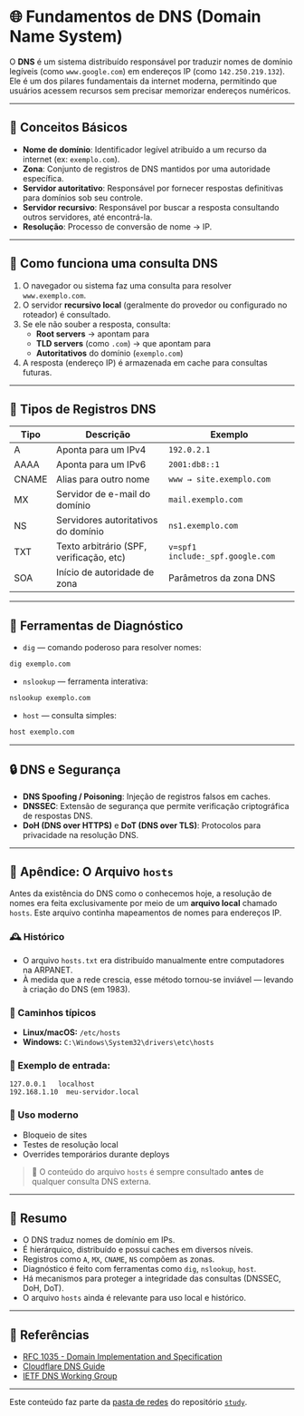 # 🌐 Fundamentos de DNS (Domain Name System)

O **DNS** é um sistema distribuído responsável por traduzir nomes de domínio legíveis (como `www.google.com`) em endereços IP (como `142.250.219.132`). Ele é um dos pilares fundamentais da internet moderna, permitindo que usuários acessem recursos sem precisar memorizar endereços numéricos.

---

## 🧠 Conceitos Básicos

- **Nome de domínio**: Identificador legível atribuído a um recurso da internet (ex: `exemplo.com`).
- **Zona**: Conjunto de registros de DNS mantidos por uma autoridade específica.
- **Servidor autoritativo**: Responsável por fornecer respostas definitivas para domínios sob seu controle.
- **Servidor recursivo**: Responsável por buscar a resposta consultando outros servidores, até encontrá-la.
- **Resolução**: Processo de conversão de nome → IP.

---

## 🧭 Como funciona uma consulta DNS

1. O navegador ou sistema faz uma consulta para resolver `www.exemplo.com`.
2. O servidor **recursivo local** (geralmente do provedor ou configurado no roteador) é consultado.
3. Se ele não souber a resposta, consulta:
   - **Root servers** → apontam para
   - **TLD servers** (como `.com`) → que apontam para
   - **Autoritativos** do domínio (`exemplo.com`)
4. A resposta (endereço IP) é armazenada em cache para consultas futuras.

---

## 📄 Tipos de Registros DNS

| Tipo | Descrição                              | Exemplo                      |
|------|------------------------------------------|------------------------------|
| A    | Aponta para um IPv4                    | `192.0.2.1`                  |
| AAAA | Aponta para um IPv6                    | `2001:db8::1`                |
| CNAME| Alias para outro nome                   | `www → site.exemplo.com`     |
| MX   | Servidor de e-mail do domínio           | `mail.exemplo.com`           |
| NS   | Servidores autoritativos do domínio     | `ns1.exemplo.com`            |
| TXT  | Texto arbitrário (SPF, verificação, etc)| `v=spf1 include:_spf.google.com` |
| SOA  | Início de autoridade de zona            | Parâmetros da zona DNS       |

---

## 🧪 Ferramentas de Diagnóstico

- `dig` — comando poderoso para resolver nomes:
```bash
dig exemplo.com
```

- `nslookup` — ferramenta interativa:
```bash
nslookup exemplo.com
```

- `host` — consulta simples:
```bash
host exemplo.com
```

---

## 🔒 DNS e Segurança

- **DNS Spoofing / Poisoning**: Injeção de registros falsos em caches.
- **DNSSEC**: Extensão de segurança que permite verificação criptográfica de respostas DNS.
- **DoH (DNS over HTTPS)** e **DoT (DNS over TLS)**: Protocolos para privacidade na resolução DNS.

---

## 📂 Apêndice: O Arquivo `hosts`

Antes da existência do DNS como o conhecemos hoje, a resolução de nomes era feita exclusivamente por meio de um **arquivo local** chamado `hosts`. Este arquivo continha mapeamentos de nomes para endereços IP.

### 🕰️ Histórico

- O arquivo `hosts.txt` era distribuído manualmente entre computadores na ARPANET.
- À medida que a rede crescia, esse método tornou-se inviável — levando à criação do DNS (em 1983).

### 📍 Caminhos típicos

- **Linux/macOS:** `/etc/hosts`
- **Windows:** `C:\Windows\System32\drivers\etc\hosts`

### 🧪 Exemplo de entrada:
```text
127.0.0.1   localhost
192.168.1.10  meu-servidor.local
```

### 🔐 Uso moderno

- Bloqueio de sites
- Testes de resolução local
- Overrides temporários durante deploys

> 📌 O conteúdo do arquivo `hosts` é sempre consultado **antes** de qualquer consulta DNS externa.

---

## 🧠 Resumo

- O DNS traduz nomes de domínio em IPs.
- É hierárquico, distribuído e possui caches em diversos níveis.
- Registros como `A`, `MX`, `CNAME`, `NS` compõem as zonas.
- Diagnóstico é feito com ferramentas como `dig`, `nslookup`, `host`.
- Há mecanismos para proteger a integridade das consultas (DNSSEC, DoH, DoT).
- O arquivo `hosts` ainda é relevante para uso local e histórico.

---

## 🔗 Referências

- [RFC 1035 - Domain Implementation and Specification](https://tools.ietf.org/html/rfc1035)
- [Cloudflare DNS Guide](https://www.cloudflare.com/learning/dns/what-is-dns/)
- [IETF DNS Working Group](https://datatracker.ietf.org/wg/dnsop/about/)

---

Este conteúdo faz parte da [pasta de redes](../networks/) do repositório [`study`](../README.md).
